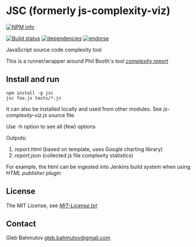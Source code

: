 # JSC (formerly js-complexity-viz)

[![NPM info][nodei.co]](https://npmjs.org/package/jsc)

[![Build status][ci-image]][ci-status]
[![dependencies][dependencies-image]][dependencies-url]
[![endorse][endorse-image]][endorse-url]

JavaScript source code complexity tool

This is a runner/wrapper around Phil Booth's tool [*complexity report*](https://github.com/philbooth/complexityReport.js "Complexity report at github")

## Install and run

	npm install -g jsc
	jsc foo.js tests/*.js

It can also be installed locally and used from other modules. See *js-complexity-viz.js* source file.

Use -h option to see all (few) options

Outputs:

1. *report.html* (based on template, uses Google charting library)
2. *report.json* (collected js file complexity statistics)

For example, the html can be ingested into Jenkins build system when using *HTML publisher plugin*

## License

The MIT License, see [*MIT-License.txt*](js-complexity-viz/blob/master/MIT-License.txt "MIT-License.txt")

## Contact

Gleb Bahmutov <gleb.bahmutov@gmail.com>

[ci-image]: https://secure.travis-ci.org/bahmutov/js-complexity-viz.png?branch=master
[ci-status]: http://travis-ci.org/#!/bahmutov/js-complexity-viz
[nodei.co]: https://nodei.co/npm/jsc.png?downloads=true
[dependencies-image]: https://david-dm.org/bahmutov/jsc.png
[dependencies-url]: https://david-dm.org/bahmutov/jsc
[endorse-image]: https://api.coderwall.com/bahmutov/endorsecount.png
[endorse-url]: https://coderwall.com/bahmutov
